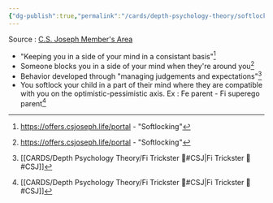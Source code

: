 ```yaml
---
{"dg-publish":true,"permalink":"/cards/depth-psychology-theory/softlocking/","created":"2023-01-12T10:41:54.218+01:00","updated":"2023-04-08T11:24:06.411+02:00"}
---
```



Source : [C.S. Joseph Member's Area](https://offers.csjoseph.life/portal)
- "Keeping you in a side of your mind in a consistant basis"[^2]
- Someone blocks you in a side of your mind when they're around you[^2]
- Behavior developed through "managing judgements and expectations"[^1]
- You softlock your child in a part of their mind where they are compatible with you on the optimistic-pessimistic axis. Ex : Fe parent - Fi superego parent[^1]

[^1]: [[CARDS/Depth Psychology Theory/Fi Trickster 🤡#CSJ\|Fi Trickster 🤡#CSJ]] 
[^2]: https://offers.csjoseph.life/portal - "Softlocking"